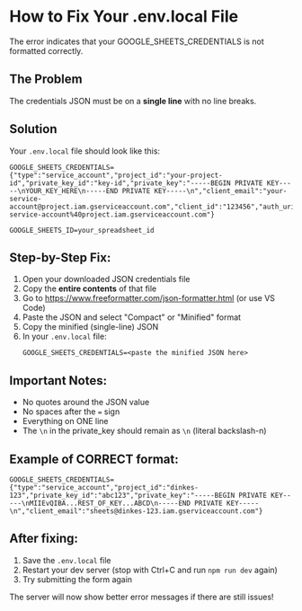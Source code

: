# How to Fix Your .env.local File

The error indicates that your GOOGLE_SHEETS_CREDENTIALS is not formatted correctly.

## The Problem
The credentials JSON must be on a **single line** with no line breaks.

## Solution

Your `.env.local` file should look like this:

```
GOOGLE_SHEETS_CREDENTIALS={"type":"service_account","project_id":"your-project-id","private_key_id":"key-id","private_key":"-----BEGIN PRIVATE KEY-----\nYOUR_KEY_HERE\n-----END PRIVATE KEY-----\n","client_email":"your-service-account@project.iam.gserviceaccount.com","client_id":"123456","auth_uri":"https://accounts.google.com/o/oauth2/auth","token_uri":"https://oauth2.googleapis.com/token","auth_provider_x509_cert_url":"https://www.googleapis.com/oauth2/v1/certs","client_x509_cert_url":"https://www.googleapis.com/robot/v1/metadata/x509/your-service-account%40project.iam.gserviceaccount.com"}

GOOGLE_SHEETS_ID=your_spreadsheet_id
```

## Step-by-Step Fix:

1. Open your downloaded JSON credentials file
2. Copy the **entire contents** of that file
3. Go to https://www.freeformatter.com/json-formatter.html (or use VS Code)
4. Paste the JSON and select "Compact" or "Minified" format
5. Copy the minified (single-line) JSON
6. In your `.env.local` file:
   ```
   GOOGLE_SHEETS_CREDENTIALS=<paste the minified JSON here>
   ```

## Important Notes:

- No quotes around the JSON value
- No spaces after the `=` sign
- Everything on ONE line
- The `\n` in the private_key should remain as `\n` (literal backslash-n)

## Example of CORRECT format:

```
GOOGLE_SHEETS_CREDENTIALS={"type":"service_account","project_id":"dinkes-123","private_key_id":"abc123","private_key":"-----BEGIN PRIVATE KEY-----\nMIIEvQIBA...REST_OF_KEY...ABCD\n-----END PRIVATE KEY-----\n","client_email":"sheets@dinkes-123.iam.gserviceaccount.com"}
```

## After fixing:

1. Save the `.env.local` file
2. Restart your dev server (stop with Ctrl+C and run `npm run dev` again)
3. Try submitting the form again

The server will now show better error messages if there are still issues!
